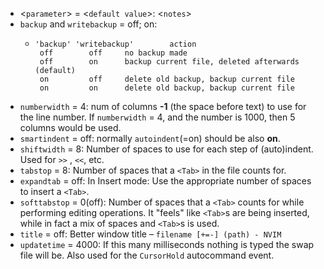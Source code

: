 - <`parameter`> = <`default value`>: <`notes`>
- `backup` and `writebackup` = off; on:
	- ```
	  'backup' 'writebackup'		action	 
	   off	      off	  no backup made
	   off	      on	  backup current file, deleted afterwards (default)
	   on	      off	  delete old backup, backup current file
	   on	      on	  delete old backup, backup current file
	  ```
- `numberwidth` = 4: num of columns **-1** (the space before text) to use for the line number. If `numberwidth` = 4, and the number is 1000, then 5 columns would be used.
- `smartindent` = off: normally `autoindent`(=on) should be also **on**.
- `shiftwidth` = 8: Number of spaces to use for each step of (auto)indent.  Used for `>>` , `<<`, etc.
- `tabstop` = 8: Number of spaces that a `<Tab>` in the file counts for.
- `expandtab` = off: In Insert mode: Use the appropriate number of spaces to insert a `<Tab>`.
- `softtabstop` = 0(off): Number of spaces that a `<Tab>` counts for while performing editing operations. It "feels" like `<Tab>`s are being inserted, while in fact a mix of spaces and `<Tab>`s is used.
- `title` = off: Better window title – `filename [+=-] (path) - NVIM`
- `updatetime` = 4000: If this many milliseconds nothing is typed the swap file will be.  Also used for the `CursorHold` autocommand event.
